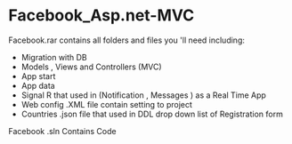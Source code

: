 # Facebook_Asp.net-MVC
Facebook.rar contains all folders and files you 'll need including:
  - Migration with DB 
  - Models , Views and Controllers (MVC)
  - App start
  - App data 
  - Signal R that used in (Notification , Messages ) as a Real Time App 
  - Web config .XML file contain setting to project
  - Countries .json file that used in DDL drop down list of Registration form 
  
  
  Facebook .sln Contains Code 
